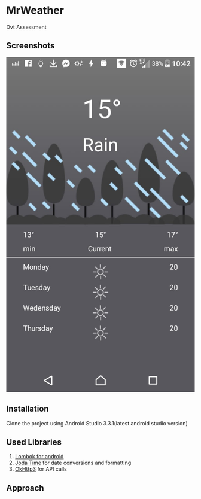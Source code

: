 # MrWeather

Dvt Assessment

## Screenshots
![alt text](https://github.com/MMolieleng/MrWeather/blob/master/rainy.jpeg) 

## Installation

Clone the project using Android Studio 3.3.1(latest android studio version)


## Used Libraries
1. [Lombok for android](https://projectlombok.org/setup/android)
2. [Joda Time](https://github.com/dlew/joda-time-android) for date conversions and formatting
3. [OkHttp3](https://github.com/square/okhttp) for API calls


## Approach


